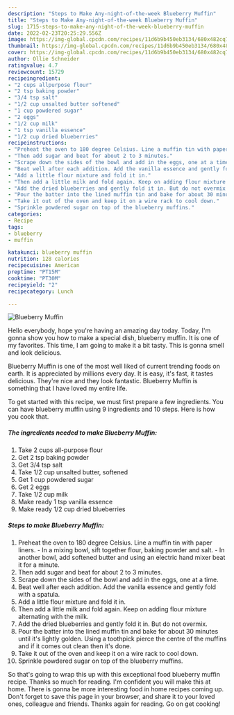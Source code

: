 ```yaml
---
description: "Steps to Make Any-night-of-the-week Blueberry Muffin"
title: "Steps to Make Any-night-of-the-week Blueberry Muffin"
slug: 1715-steps-to-make-any-night-of-the-week-blueberry-muffin
date: 2022-02-23T20:25:29.556Z
image: https://img-global.cpcdn.com/recipes/11d6b9b450eb3134/680x482cq70/blueberry-muffin-recipe-main-photo.jpg
thumbnail: https://img-global.cpcdn.com/recipes/11d6b9b450eb3134/680x482cq70/blueberry-muffin-recipe-main-photo.jpg
cover: https://img-global.cpcdn.com/recipes/11d6b9b450eb3134/680x482cq70/blueberry-muffin-recipe-main-photo.jpg
author: Ollie Schneider
ratingvalue: 4.7
reviewcount: 15729
recipeingredient:
- "2 cups allpurpose flour"
- "2 tsp baking powder"
- "3/4 tsp salt"
- "1/2 cup unsalted butter softened"
- "1 cup powdered sugar"
- "2 eggs"
- "1/2 cup milk"
- "1 tsp vanilla essence"
- "1/2 cup dried blueberries"
recipeinstructions:
- "Preheat the oven to 180 degree Celsius. Line a muffin tin with paper liners. In a mixing bowl, sift together flour, baking powder and salt. In another bowl, add softened butter and using an electric hand mixer beat it for a minute."
- "Then add sugar and beat for about 2 to 3 minutes."
- "Scrape down the sides of the bowl and add in the eggs, one at a time."
- "Beat well after each addition. Add the vanilla essence and gently fold with a spatula."
- "Add a little flour mixture and fold it in."
- "Then add a little milk and fold again. Keep on adding flour mixture alternating with the milk."
- "Add the dried blueberries and gently fold it in. But do not overmix."
- "Pour the batter into the lined muffin tin and bake for about 30 minutes until it&#39;s lightly golden. Using a toothpick pierce the centre of the muffins and if it comes out clean then it&#39;s done."
- "Take it out of the oven and keep it on a wire rack to cool down."
- "Sprinkle powdered sugar on top of the blueberry muffins."
categories:
- Recipe
tags:
- blueberry
- muffin

katakunci: blueberry muffin 
nutrition: 128 calories
recipecuisine: American
preptime: "PT15M"
cooktime: "PT30M"
recipeyield: "2"
recipecategory: Lunch

---
```



![Blueberry Muffin](https://img-global.cpcdn.com/recipes/11d6b9b450eb3134/680x482cq70/blueberry-muffin-recipe-main-photo.jpg)

Hello everybody, hope you're having an amazing day today. Today, I'm gonna show you how to make a special dish, blueberry muffin. It is one of my favorites. This time, I am going to make it a bit tasty. This is gonna smell and look delicious.



Blueberry Muffin is one of the most well liked of current trending foods on earth. It is appreciated by millions every day. It is easy, it's fast, it tastes delicious. They're nice and they look fantastic. Blueberry Muffin is something that I have loved my entire life.


To get started with this recipe, we must first prepare a few ingredients. You can have blueberry muffin using 9 ingredients and 10 steps. Here is how you cook that.

<!--inarticleads1-->

##### The ingredients needed to make Blueberry Muffin:

1. Take 2 cups all-purpose flour
1. Get 2 tsp baking powder
1. Get 3/4 tsp salt
1. Take 1/2 cup unsalted butter, softened
1. Get 1 cup powdered sugar
1. Get 2 eggs
1. Take 1/2 cup milk
1. Make ready 1 tsp vanilla essence
1. Make ready 1/2 cup dried blueberries




<!--inarticleads2-->

##### Steps to make Blueberry Muffin:

1. Preheat the oven to 180 degree Celsius. Line a muffin tin with paper liners. - In a mixing bowl, sift together flour, baking powder and salt. - In another bowl, add softened butter and using an electric hand mixer beat it for a minute.
1. Then add sugar and beat for about 2 to 3 minutes.
1. Scrape down the sides of the bowl and add in the eggs, one at a time.
1. Beat well after each addition. Add the vanilla essence and gently fold with a spatula.
1. Add a little flour mixture and fold it in.
1. Then add a little milk and fold again. Keep on adding flour mixture alternating with the milk.
1. Add the dried blueberries and gently fold it in. But do not overmix.
1. Pour the batter into the lined muffin tin and bake for about 30 minutes until it&#39;s lightly golden. Using a toothpick pierce the centre of the muffins and if it comes out clean then it&#39;s done.
1. Take it out of the oven and keep it on a wire rack to cool down.
1. Sprinkle powdered sugar on top of the blueberry muffins.




So that's going to wrap this up with this exceptional food blueberry muffin recipe. Thanks so much for reading. I'm confident you will make this at home. There is gonna be more interesting food in home recipes coming up. Don't forget to save this page in your browser, and share it to your loved ones, colleague and friends. Thanks again for reading. Go on get cooking!
